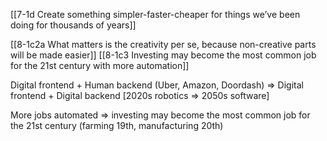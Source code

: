 [[7-1d Create something simpler-faster-cheaper for things we’ve been doing for thousands of years]]

[[8-1c2a What matters is the creativity per se, because non-creative parts will be made easier]]
[[8-1c3 Investing may become the most common job for the 21st century with more automation]]

Digital frontend + Human backend (Uber, Amazon, Doordash) ⇒ Digital frontend + Digital backend [2020s robotics ⇒ 2050s software]

More jobs automated ⇒ investing may become the most common job for the 21st century (farming 19th, manufacturing 20th)